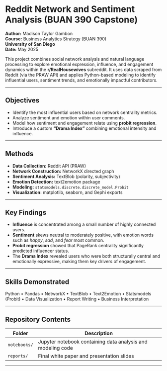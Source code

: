 # Reddit Network and Sentiment Analysis (BUAN 390 Capstone)

**Author:** Madison Taylor Gambon  
**Course:** Business Analytics Strategy (BUAN 390)  
**University of San Diego**  
**Date:** May 2025  

This project combines social network analysis and natural language processing to explore emotional expression, influence, and engagement dynamics within the **r/RealHousewives** subreddit. It uses data scraped from Reddit (via the PRAW API) and applies Python-based modeling to identify influential users, sentiment trends, and emotionally impactful contributors.

---

## Objectives
- Identify the most influential users based on network centrality metrics.
- Analyze sentiment and emotion within user comments.
- Model how sentiment and engagement relate using **probit regression**.
- Introduce a custom **“Drama Index”** combining emotional intensity and influence.

---

## Methods
- **Data Collection:** Reddit API (PRAW)
- **Network Construction:** NetworkX directed graph
- **Sentiment Analysis:** TextBlob (polarity, subjectivity)
- **Emotion Detection:** text2emotion package
- **Modeling:** `statsmodels.discrete.discrete_model.Probit`  
- **Visualization:** matplotlib, seaborn, and Gephi exports

---

## Key Findings
- **Influence** is concentrated among a small number of highly connected users.
- **Sentiment** skews neutral to moderately positive, with emotion words such as *happy*, *sad*, and *fear* most common.
- **Probit regression** showed that PageRank centrality significantly predicted influencer status.
- The **Drama Index** revealed users who were both structurally central and emotionally expressive, making them key drivers of engagement.

---

## Skills Demonstrated
Python • Pandas • NetworkX • TextBlob • Text2Emotion • Statsmodels (Probit) • Data Visualization • Report Writing • Business Interpretation

---

## Repository Contents
| Folder | Description |
|--------|--------------|
| `notebooks/` | Jupyter notebook containing data analysis and modeling code |
| `reports/` | Final white paper and presentation slides |


---


